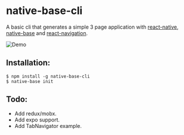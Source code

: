 # native-base-cli
A basic cli that generates a simple 3 page application with [react-native](https://github.com/facebook/react-native),
[native-base](https://github.com/GeekyAnts/NativeBase) and [react-navigation](https://github.com/react-community/react-navigation).

![Demo](https://github.com/GeekyAnts/native-base-cli/raw/master/screenshots/cli-iOS.gif)

## Installation:

```
$ npm install -g native-base-cli
$ native-base init
```
## Todo:

* Add redux/mobx.
* Add expo support.
* Add TabNavigator example.


